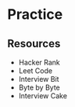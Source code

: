 # Practice

## Resources

- Hacker Rank
- Leet Code
- Interview Bit
- Byte by Byte
- Interview Cake
